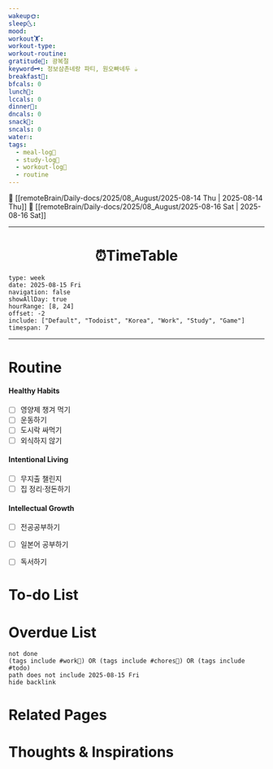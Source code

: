 ```yaml
---
wakeup🌞: 
sleep🌜: 
mood: 
workout🏋️: 
workout-type: 
workout-routine: 
gratitude🙏: 광복절
keyword🗝️: 정보삼촌네랑 파티, 원오빠네두 ☕
breakfast🍳: 
bfcals: 0
lunch🍚: 
lccals: 0
dinner🥗: 
dncals: 0
snack🍬: 
sncals: 0
water💧: 
tags:
  - meal-log📝
  - study-log📓
  - workout-log💪
  - routine
---
```


🔺 [[remoteBrain/Daily-docs/2025/08_August/2025-08-14 Thu | 2025-08-14 Thu]]
🔻 [[remoteBrain/Daily-docs/2025/08_August/2025-08-16 Sat | 2025-08-16 Sat]]
___
<h1> <center>⏰TimeTable </center> </h1>

```gEvent
type: week
date: 2025-08-15 Fri
navigation: false
showAllDay: true
hourRange: [8, 24]
offset: -2
include: ["Default", "Todoist", "Korea", "Work", "Study", "Game"]
timespan: 7
```

--- 


# Routine 

####  Healthy Habits
- [ ] 영양제 챙겨 먹기
- [ ] 운동하기
- [ ] 도시락 싸먹기 
- [ ] 외식하지 않기 

####  Intentional Living 
- [ ] 무지출 챌린지 
- [ ] 집 정리·정돈하기

#### Intellectual Growth
- [ ] 전공공부하기
- [ ] 일본어 공부하기
- [ ] 독서하기



# To-do List


# Overdue List
```tasks
not done
(tags include #work💼) OR (tags include #chores🧺) OR (tags include #todo)
path does not include 2025-08-15 Fri
hide backlink
```

# Related Pages



# Thoughts & Inspirations

